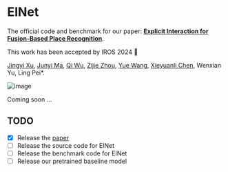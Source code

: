 # EINet
The official code and benchmark for our paper: [**Explicit Interaction for Fusion-Based Place Recognition**](https://arxiv.org/abs/2402.17264).

This work has been accepted by IROS 2024 :tada:

[Jingyi Xu](https://github.com/BIT-XJY), [Junyi Ma](https://github.com/BIT-MJY),  [Qi Wu](https://github.com/Gatsby23), [Zijie Zhou](https://github.com/ZhouZijie77), [Yue Wang](https://scholar.google.com.hk/citations?hl=zh-CN&user=N543LSoAAAAJ), [Xieyuanli Chen](https://github.com/Chen-Xieyuanli), Wenxian Yu, Ling Pei*.

![image](https://github.com/BIT-XJY/EINet/assets/83287843/c560b31c-86d0-4ec8-a1b0-c6b8da79db0f)


Coming soon ...

## TODO
- [X] Release the [paper](https://arxiv.org/abs/2402.17264)
- [ ] Release the source code for EINet
- [ ] Release the benchmark code for EINet
- [ ] Release our pretrained baseline model
